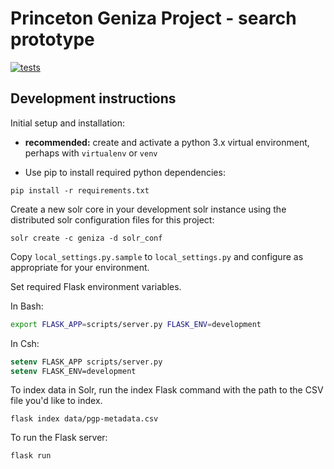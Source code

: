 # Princeton Geniza Project - search prototype

[![tests](https://github.com/Princeton-CDH/geniza/workflows/tests/badge.svg?branch=experiment%2Fsearch)](https://github.com/Princeton-CDH/geniza/actions?query=workflow%3Atests)

## Development instructions

Initial setup and installation:

- **recommended:** create and activate a python 3.x virtual environment, perhaps with ``virtualenv`` or ``venv``

- Use pip to install required python dependencies:
```
pip install -r requirements.txt
```

Create a new solr core in your development solr instance using the 
distributed solr configuration files for this project:
```
solr create -c geniza -d solr_conf
```

Copy `local_settings.py.sample` to `local_settings.py` and configure
as appropriate for your environment.

Set required Flask environment variables.

In Bash:
```bash
export FLASK_APP=scripts/server.py FLASK_ENV=development
```

In Csh:
```csh
setenv FLASK_APP scripts/server.py 
setenv FLASK_ENV=development
```

To index data in Solr, run the index Flask command with the path
to the CSV file you'd like to index.
```
flask index data/pgp-metadata.csv
```

To run the Flask server:
```
flask run 
```
